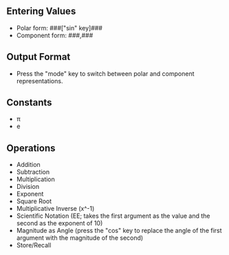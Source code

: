 ## Entering Values
* Polar form: ###["sin" key]###
* Component form: ###,###

## Output Format
* Press the "mode" key to switch between polar and component representations.

## Constants
* π
* e

## Operations
* Addition
* Subtraction
* Multiplication
* Division
* Exponent
* Square Root
* Multiplicative Inverse (x^-1)
* Scientific Notation (EE; takes the first argument as the value and the second as the exponent of 10)
* Magnitude as Angle (press the "cos" key to replace the angle of the first argument with the magnitude of the second)
* Store/Recall
